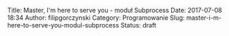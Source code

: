 Title: Master, I'm here to serve you - moduł Subprocess
Date: 2017-07-08 18:34
Author: filipgorczynski
Category: Programowanie
Slug: master-i-m-here-to-serve-you-modul-subprocess
Status: draft


